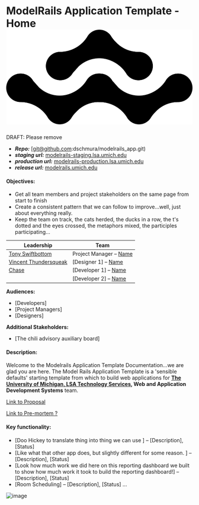 # ModelRails Application Template - Home ![logo](https://raw.githubusercontent.com/dschmura/modelrails_app/main/app/assets/images/site_mark.svg ':size=50 ') 

<div class="bg-red-700 text-red-50 pt-2 h-10 w-72 -rotate-45 text-center fixed  right-0 bottom-0 mb-32 -mr-14 z-50 shadow-2xl ">DRAFT: Please remove </div>

- ***Repo:*** [git@github.com:dschmura/modelrails_app.git)
- ***staging url:*** [modelrails-staging.lsa.umich.edu ](modelrails-staging.lsa.umich.edu )
- ***production url:*** [modelrails-production.lsa.umich.edu](modelrails-production.lsa.umich.edu) 
- ***release url:*** [modelrails.umich.edu](modelrails.umich.edu) 

#### Objectives:

- Get all team members and project stakeholders on the same page from start to finish
- Create a consistent pattern that we can follow to improve...well, just about everything really.
- Keep the team on track, the cats herded, the ducks in a row, the t's dotted and the eyes crossed, the metaphors mixed, the participles participating...

| **Leadership**                                 | **Team**                                   | 
|------------------------------------------------|--------------------------------------------|
| [Tony Swiftbottom](#)                          | Project Manager – [Name](#)                |
| [Vincent Thundersqueak](#)                     | [Designer 1] – [Name](#)                   |
| [Chase](#)                                     | [Developer 1] – [Name](#)                  |
|                                                | [Developer 2] – [Name](#)                   |


**Audiences:**
  - [Developers]
  - [Project Managers]
  - [Designers]

**Additional Stakeholders:**
  - [The chili advisory auxiliary board]

#### Description:

Welcome to the Modelrails Application Template Documentation...we are glad you are here. The Model Rails Application Template is a 'sensible defaults' starting template from which to build web applications for **[The University of Michigan, LSA Technology Services](https://lsa.umich.edu/technology-services), Web and Application Development Systems** team.

[Link to Proposal](https://imgs.xkcd.com/comics/five_years.png)

[Link to Pre-mortem ?](#)
<!-- ![image]( https://imgs.xkcd.com/comics/old_days_2.png ':size=800') -->


#### Key functionality:

- [Doo Hickey to translate thing into thing we can use ] – [Description], [Status]
- [Like what that other app does, but slightly different for some reason. ] – [Description], [Status]
- [Look how much work we did here on this reporting dashboard we built to show how much work it took to build the reporting dashboard!] – [Description], [Status]
- [Room Scheduling] – [Description], [Status] …

![image](https://imgs.xkcd.com/comics/code_quality.png ':size=700')
